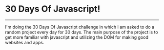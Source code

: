 # 30 Days Of Javascript!
- - - - 

I'm doing the 30 Days Of Javascript challenge in which I am asked to do a random project every day for 30 days. 
The main purpose of the project is to get more familiar with javascript and utilizing the DOM for making good websites and apps.